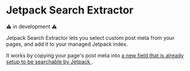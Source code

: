 # Jetpack Search Extractor

:warning: in development :warning: 

Jetpack Search Extractor lets you select custom post meta from your pages, and add it to your managed Jetpack index. 

It works by copying your page's post meta into [a new field that is already setup to be searchable by Jetpack ](https://github.com/Automattic/jetpack/blob/99e9223fad2e2fc97850c6ab6819c9ddedd7bca8/packages/sync/src/modules/class-search.php#L48). 

